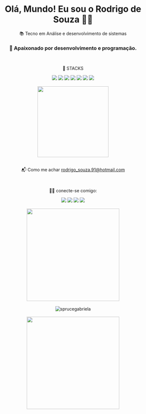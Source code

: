 <div align="center">
  <h1 >Olá, Mundo! Eu sou o Rodrigo de Souza 👨‍💻</h1>
  📚 Tecno em Análise e desenvolvimento de sistemas
  <h3>🥰 Apaixonado por desenvolvimento e programação.</h3>
  <br>
  <div>
    <p>🔧 STACKS</p>
    <img src="https://img.shields.io/badge/HTML5-E34F26?style=for-the-badge&logo=html5&logoColor=white">
    <img src="https://img.shields.io/badge/CSS3-1572B6?style=for-the-badge&logo=css3&logoColor=white">
    <img src="https://img.shields.io/badge/JavaScript-F7DF1E?style=for-the-badge&logo=javascript&logoColor=black">
    <img src="https://img.shields.io/badge/React-20232A?style=for-the-badge&logo=react&logoColor=61DAFB">
    <img src="https://img.shields.io/badge/Bootstrap-563D7C?style=for-the-badge&logo=bootstrap&logoColor=white">
    <img src="https://img.shields.io/badge/Python-14354C?style=for-the-badge&logo=python&logoColor=white">
    <img src="https://img.shields.io/badge/MySQL-00000F?style=for-the-badge&logo=mysql&logoColor=white">
  </div>
  <br>
  <div>
    <img height="230em" src="https://github-readme-stats.vercel.app/api/top-langs/?username=RodrigoSouzaSilva&layout=compact&theme=radical">
  </div>
  <br>
  <div>
    <p>📬 Como me achar <a href="">rodrigo_souza.91@hotmail.com</a></p>
  </div>
  <br>
  <div>
    <p>🙋‍♂️ conecte-se comigo:</p>
    <a href=""><img src="https://img.shields.io/badge/LinkedIn-0077B5?style=for-the-badge&logo=linkedin&logoColor=white"/></a>
    <img src="https://img.shields.io/badge/Facebook-1877F2?style=for-the-badge&logo=facebook&logoColor=white"/>
    <img src="https://img.shields.io/badge/WhatsApp-25D366?style=for-the-badge&logo=whatsapp&logoColor=white"/>
    <a href=""><img src="https://img.shields.io/badge/RSS-FFA500?style=for-the-badge&logo=rss&logoColor=white"/></a>
    
  </div>
  <br>
  <div>
    <img height="300em" src="https://github-readme-stats.vercel.app/api?username=RodrigoSouzaSilva&show_icons=true&theme=radical"></span>
  </div>
  <br>
  <div>
    <img src="https://komarev.com/ghpvc/?username=RodrigoSouzaSilva&label=Profile%20views&color=0e75b6&style=flat" alt="sprucegabriela" />
  </div>
  <br>  
  <div>
    <img height="300em" src="https://camo.githubusercontent.com/a154f345724bffd2d9a6d0d21eaca504400c578ddd277e7b58ddcc4bc9a6bcbb/68747470733a2f2f63646e2e6472696262626c652e636f6d2f75736572732f3232303136372f73637265656e73686f74732f323337333337352f726573705f6472696262626c652e676966">
  </div>
  
  

</div>
